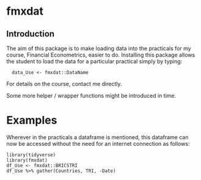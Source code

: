 fmxdat
======

Introduction
------------

The aim of this package is to make loading data into the practicals for
my course, Financial Econometrics, easier to do. Installing this package
allows the student to load the data for a particular practical simply by
typing:

      data_Use <- fmxdat::DataName

For details on the course, contact me directly.

Some more helper / wrapper functions might be introduced in time.

Examples
========

Wherever in the practicals a dataframe is mentioned, this dataframe can
now be accessed without the need for an internet connection as follows:

    library(tidyverse)
    library(fmxdat)
    df_Use <- fmxdat::BRICSTRI
    df_Use %>% gather(Countries, TRI, -Date)
